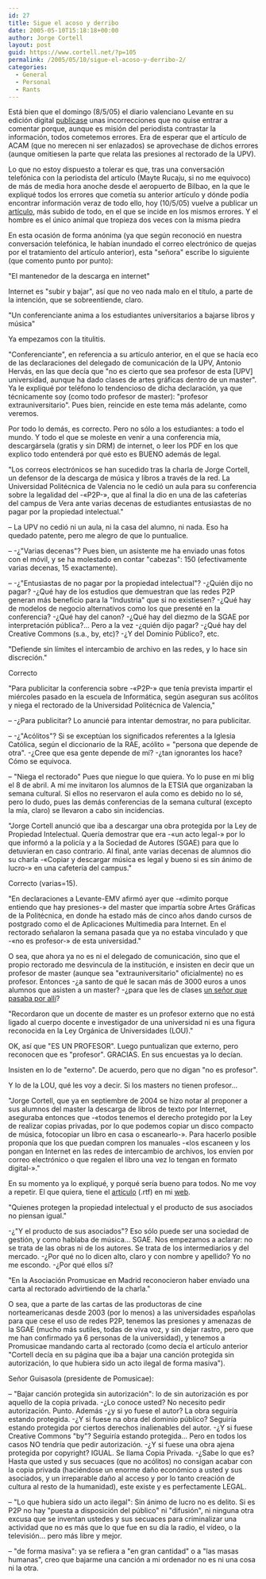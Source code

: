 ```yaml
---
id: 27
title: Sigue el acoso y derribo
date: 2005-05-10T15:18:18+00:00
author: Jorge Cortell
layout: post
guid: https://www.cortell.net/?p=105
permalink: /2005/05/10/sigue-el-acoso-y-derribo-2/
categories:
  - General
  - Personal
  - Rants
---
```

Está bien que el domingo (8/5/05) el diario valenciano Levante en su edición digital [publicase](https://www.levante-emv.es/secciones//noticia.jsp?pIdNoticia=105399&pIdSeccion=19) unas incorrecciones que no quise entrar a comentar porque, aunque es misión del periodista contrastar la información, todos cometemos errores. Era de esperar que el artí­culo de ACAM (que no merecen ni ser enlazados) se aprovechase de dichos errores (aunque omitiesen la parte que relata las presiones al rectorado de la UPV).

Lo que no estoy dispuesto a tolerar es que, tras una conversación telefónica con la periodista del artí­culo (Mayte Rucaju, si no me equivoco) de más de media hora anoche desde el aeropuerto de Bilbao, en la que le expliqué todos los errores que cometí­a su anterior artí­culo y dónde podí­a encontrar información veraz de todo ello, hoy (10/5/05) vuelve a publicar un [artí­culo](https://www.levante-emv.es/secciones/noticia.jsp?pIdNoticia=106309&pIdSeccion=19&pNumEjemplar=2785&pFechaEjemplar=2005-05-10%2000:00:00), más subido de todo, en el que se incide en los mismos errores. Y el hombre es el único animal que tropieza dos veces con la misma piedra

En esta ocasión de forma anónima (ya que según reconoció en nuestra conversación telefónica, le habí­an inundado el correo electrónico de quejas por el tratamiento del artí­culo anterior), esta "señora" escribe lo siguiente (que comento punto por punto):

"El mantenedor de la descarga en internet"

Internet es "subir y bajar", así­ que no veo nada malo en el tí­tulo, a parte de la intención, que se sobreentiende, claro.

"Un conferenciante anima a los estudiantes universitarios a bajarse libros y música"

Ya empezamos con la titulitis.
  
"Conferenciante", en referencia a su artí­culo anterior, en el que se hací­a eco de las declaraciones del delegado de comunicación de la UPV, Antonio Hervás, en las que decí­a que "no es cierto que sea profesor de esta [UPV] universidad, aunque ha dado clases de artes gráficas dentro de un master". Ya le expliqué por teléfono lo tendencioso de dicha declaración, ya que técnicamente soy (como todo profesor de master): "profesor extrauniversitario". Pues bien, reincide en este tema más adelante, como veremos.
  
Por todo lo demás, es correcto. Pero no sólo a los estudiantes: a todo el mundo. Y todo el que se moleste en venir a una conferencia mí­a, descargársela (gratis y sin DRM) de internet, o leer los PDF en los que explico todo entenderá por qué esto es BUENO además de legal.

"Los correos electrónicos se han sucedido tras la charla de Jorge Cortell, un defensor de la descarga de música y libros a través de la red. La Universidad Politécnica de Valencia no le cedió un aula para su conferencia sobre la legalidad del -«P2P-», que al final la dio en una de las cafeterí­as del campus de Vera ante varias decenas de estudiantes entusiastas de no pagar por la propiedad intelectual."

– La UPV no cedió ni un aula, ni la casa del alumno, ni nada. Eso ha quedado patente, pero me alegro de que lo puntualice.
  
– -¿"Varias decenas"? Pues bien, un asistente me ha enviado unas fotos con el móvil, y se ha molestado en contar "cabezas": 150 (efectivamente varias decenas, 15 exactamente).
  
– -¿"Entusiastas de no pagar por la propiedad intelectual"? -¿Quién dijo no pagar? -¿Qué hay de los estudios que demuestran que las redes P2P generan más beneficio para la "Industria" que si no existiesen? -¿Qué hay de modelos de negocio alternativos como los que presenté en la conferencia? -¿Qué hay del canon? -¿Qué hay del diezmo de la SGAE por interpretación pública?... Pero a la vez -¿quién dijo pagar? -¿Qué hay del Creative Commons (s.a., by, etc)? -¿Y del Dominio Público?, etc.

"Defiende sin lí­mites el intercambio de archivo en las redes, y lo hace sin discreción."
  
Correcto

"Para publicitar la conferencia sobre -«P2P-» que tení­a prevista impartir el miércoles pasado en la escuela de Informática, según aseguran sus acólitos y niega el rectorado de la Universidad Politécnica de Valencia,"

– -¿Para publicitar? Lo anuncié para intentar demostrar, no para publicitar.
  
– -¿"Acólitos"? Si se exceptúan los significados referentes a la Iglesia Católica, según el diccionario de la RAE, acólito = "persona que depende de otra". -¿Cree que esa gente depende de mí­? -¿tan ignorantes los hace? Cómo se equivoca.
  
– "Niega el rectorado" Pues que niegue lo que quiera. Yo lo puse en mi blig el 8 de abril. A mí­ me invitaron los alumnos de la ETSIA que organizaban la semana cultural. Si ellos no reservaron el aula como es debido no lo sé, pero lo dudo, pues las demás conferencias de la semana cultural (excepto la mí­a, claro) se llevaron a cabo sin incidencias.

"Jorge Cortell anunció que iba a descargar una obra protegida por la Ley de Propiedad Intelectual. Querí­a demostrar que era -«un acto legal-» por lo que informó a la policí­a y a la Sociedad de Autores (SGAE) para que lo detuvieran en caso contrario. Al final, ante varias decenas de alumnos dio su charla -«Copiar y descargar música es legal y bueno si es sin ánimo de lucro-» en una cafeterí­a del campus."

Correcto (varias=15).

"En declaraciones a Levante-EMV afirmó ayer que -«dimito porque entiendo que hay presiones-» del master que impartí­a sobre Artes Gráficas de la Politécnica, en donde ha estado más de cinco años dando cursos de postgrado como el de Aplicaciones Multimedia para Internet. En el rectorado señalaron la semana pasada que ya no estaba vinculado y que -«no es profesor-» de esta universidad."

O sea, que ahora ya no es ni el delegado de comunicación, sino que el propio rectorado me desvincula de la institución, e insisten en decir que un profesor de master (aunque sea "extrauniversitario" oficialmente) no es profesor. Entonces -¿a santo de qué le sacan más de 3000 euros a unos alumnos que asisten a un master? -¿para que les de clases [un señor que pasaba por allí­](https://www.mag.upv.es/FMPro?-db=provedores&-lay=cgi&-token=%5BFMP-currenttoken%5D&-format=profesor.html&-error=customerid.htm&-find=++&CIF=20159736)?

"Recordaron que un docente de master es un profesor externo que no está ligado al cuerpo docente e investigador de una universidad ni es una figura reconocida en la Ley Orgánica de Universidades (LOU)."

OK, así­ que "ES UN PROFESOR". Luego puntualizan que externo, pero reconocen que es "profesor". GRACIAS. En sus encuestas ya lo decí­an.
  
Insisten en lo de "externo". De acuerdo, pero que no digan "no es profesor".
  
Y lo de la LOU, qué les voy a decir. Si los masters no tienen profesor...

"Jorge Cortell, que ya en septiembre de 2004 se hizo notar al proponer a sus alumnos del master la descarga de libros de texto por Internet, aseguraba entonces que -«todos tenemos el derecho protegido por la Ley de realizar copias privadas, por lo que podemos copiar un disco compacto de música, fotocopiar un libro en casa o escanearlo-». Para hacerlo posible proponí­a que los que puedan compren los manuales -«los escaneen y los pongan en Internet en las redes de intercambio de archivos, los enví­en por correo electrónico o que regalen el libro una vez lo tengan en formato digital-»."

En su momento ya lo expliqué, y porqué serí­a bueno para todos. No me voy a repetir. El que quiera, tiene el [artí­culo](https://homepage.mac.com/jorgecortell/docs/libros.rtf) (.rtf) en mi [web](https://homepage.mac.com/jorgecortell/blogwavestudio/LH20041021114344/LHA20041021184908/index.html).

"Quienes protegen la propiedad intelectual y el producto de sus asociados no piensan igual."

-¿"Y el producto de sus asociados"? Eso sólo puede ser una sociedad de gestión, y como hablaba de música... SGAE. Nos empezamos a aclarar: no se trata de las obras ni de los autores. Se trata de los intermediarios y del mercado. -¿Por qué no lo dicen alto, claro y con nombre y apellido? Yo no me escondo. -¿Por qué ellos sí­?

"En la Asociación Promusicae en Madrid reconocieron haber enviado una carta al rectorado advirtiendo de la charla."

O sea, que a parte de las cartas de las productoras de cine norteamericanas desde 2003 (por lo menos) a las universidades españolas para que cese el uso de redes P2P, tenemos las presiones y amenazas de la SGAE (mucho más sutiles, todas de viva voz, y sin dejar rastro, pero que me han confirmado ya 6 personas de la universidad), y tenemos a Promusicae mandando carta al rectorado (como decí­a el artí­culo anterior "Cortell decí­a en su página que iba a bajar una canción protegida sin autorización, lo que hubiera sido un acto ilegal de forma masiva").

Señor Guisasola (presidente de Pomusicae):
  
– "Bajar canción protegida sin autorización": lo de sin autorización es por aquello de la copia privada. -¿Lo conoce usted? No necesito pedir autorización. Punto. Además -¿y si yo fuese el autor? La obra seguirí­a estando protegida. -¿Y si fuese na obra del dominio público? Seguirí­a estando protegida por ciertos derechos inalienables del autor. -¿Y si fuese Creative Commons "by"? Seguirí­a estando protegida... Pero en todos los casos NO tendrí­a que pedir autorización. -¿Y si fuese una obra ajena protegida por copyright? IGUAL. Se llama Copia Privada. -¿Sabe lo que es? Hasta que usted y sus secuaces (que no acólitos) no consigan acabar con la copia privada (haciéndose un enorme daño económico a usted y sus asociados, y un irreparable daño al acceso y por lo tanto creación de cultura al resto de la humanidad), este existe y es perfectamente LEGAL.
  
– "Lo que hubiera sido un acto ilegal": Sin ánimo de lucro no es delito. Si es P2P no hay "puesta a disposición del público" ni "difusión", ni ninguna otra excusa que se inventan ustedes y sus secuaces para criminalizar una actividad que no es más que lo que fue en su dí­a la radio, el ví­deo, o la televisión... pero más libre y mejor.
  
– "de forma masiva": ya se refiera a "en gran cantidad" o a "las masas humanas", creo que bajarme una canción a mi ordenador no es ni una cosa ni la otra.